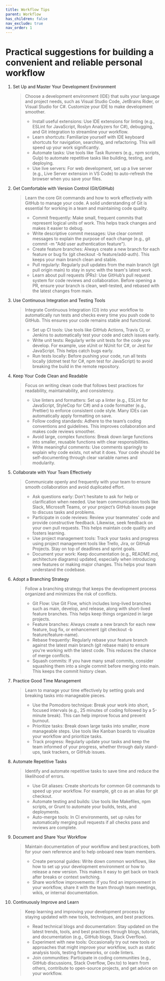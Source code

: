```yaml
---
title: Workflow Tips
parent: Workflow
has_children: false
nav_exclude: true
nav_order: 1
---
```


# Practical suggestions for building a convenient and reliable personal workflow

1. Set Up and Master Your Development Environment

    > Choose a development environment (IDE) that suits your language and project needs, such as 
    > Visual Studio Code, JetBrains Rider, or Visual Studio for C#. Customize your IDE to make 
    > development smoother.
    > 
    > * Install useful extensions: Use IDE extensions for linting (e.g., ESLint for JavaScript, 
    >   Roslyn Analyzers for C#), debugging, and Git integration to streamline your workflow.
    > * Learn shortcuts: Familiarize yourself with IDE keyboard shortcuts for navigation, searching, 
    >   and refactoring. This will speed up your work significantly.
    > * Automate tasks: Use tools like Task Runners (e.g., npm scripts, Gulp) to automate repetitive 
    >   tasks like building, testing, and deploying.
    > * Use live servers: For web development, set up a live server (e.g., Live Server extension in 
    >   VS Code) to auto-refresh the browser when you save your files.

2. Get Comfortable with Version Control (Git/GitHub)

    > Learn the core Git commands and how to work effectively with GitHub to manage your code. A 
    > solid understanding of Git is essential for working in a team and maintaining code quality.
    > 
    > * Commit frequently: Make small, frequent commits that represent logical units of work. This 
    >   helps track changes and makes it easier to debug.
    > * Write descriptive commit messages: Use clear commit messages to explain the purpose of each 
    >   change (e.g., git commit -m "Add user authentication feature").
    > * Create feature branches: Always create a new branch for each feature or bug fix 
    >   (git checkout -b feature/add-auth). This keeps your main branch clean and stable.
    > * Pull regularly: Regularly pull updates from the main branch (git pull origin main) to stay 
    >   in sync with the team's latest work.
    > * Learn about pull requests (PRs): Use GitHub’s pull request system for code reviews and 
    >   collaboration. Before opening a PR, ensure your branch is clean, well-tested, and rebased with 
    >   the latest changes from main.

3. Use Continuous Integration and Testing Tools

    > Integrate Continuous Integration (CI) into your workflow to automatically run tests and checks 
    > every time you push code to GitHub. This ensures your code remains stable and functional.
    > 
    > * Set up CI tools: Use tools like GitHub Actions, Travis CI, or Jenkins to automatically test 
    >   your code and catch issues early.
    > * Write unit tests: Regularly write unit tests for the code you develop. For example, use xUnit 
    >   or NUnit for C#, or Jest for JavaScript. This helps catch bugs early.
    > * Run tests locally: Before pushing your code, run all tests locally (dotnet test for C#, 
    >   npm test for JavaScript) to avoid breaking the build in the remote repository.

4. Keep Your Code Clean and Readable

    > Focus on writing clean code that follows best practices for readability, maintainability, and 
    > consistency.
    > 
    > * Use linters and formatters: Set up a linter (e.g., ESLint for JavaScript, StyleCop for C#) 
    >   and a code formatter (e.g., Prettier) to enforce consistent code style. Many IDEs can 
    >   automatically apply formatting on save.
    > * Follow coding standards: Adhere to the team’s coding conventions and guidelines. This 
    >   improves collaboration and makes code reviews smoother.
    > * Avoid large, complex functions: Break down large functions into smaller, reusable 
    >   functions with clear responsibilities.
    > * Write meaningful comments: Use comments sparingly to explain why code exists, not what 
    >   it does. Your code should be self-documenting through clear variable names and modularity.

5. Collaborate with Your Team Effectively

    > Communicate openly and frequently with your team to ensure smooth collaboration and 
    > avoid duplicated effort.
    > 
    > * Ask questions early: Don’t hesitate to ask for help or clarification when needed. Use team 
    >   communication tools like Slack, Microsoft Teams, or your project’s GitHub issues page to 
    >   discuss tasks and problems.
    > * Participate in code reviews: Review your teammates' code and provide constructive feedback. 
    >   Likewise, seek feedback on your own pull requests. This helps maintain code quality and 
    >   fosters learning.
    > * Use project management tools: Track your tasks and progress using project management tools 
    >   like Trello, Jira, or GitHub Projects. Stay on top of deadlines and sprint goals.
    > * Document your work: Keep documentation (e.g., README.md, architecture diagrams) updated, 
    >   especially when introducing new features or making major changes. This helps your team 
    >   understand the codebase.

6. Adopt a Branching Strategy

    > Follow a branching strategy that keeps the development process organized and minimizes the 
    > risk of conflicts.
    > 
    > * Git Flow: Use Git Flow, which includes long-lived branches such as main, develop, and release, 
    >   along with short-lived feature branches. This helps keep things organized in large projects.
    > * Feature branches: Always create a new branch for each new feature, bug fix, or enhancement 
    >   (git checkout -b feature/feature-name).
    > * Rebase frequently: Regularly rebase your feature branch against the latest main branch 
    >   (git rebase main) to ensure you're working with the latest code. This reduces the chance of 
    >   merge conflicts.
    > * Squash commits: If you have many small commits, consider squashing them into a single 
    >   commit before merging into main. This keeps the commit history clean.

7. Practice Good Time Management

    > Learn to manage your time effectively by setting goals and breaking tasks into manageable pieces.
    > 
    > * Use the Pomodoro technique: Break your work into short, focused intervals (e.g., 25 minutes of 
    >   coding followed by a 5-minute break). This can help improve focus and prevent burnout.
    > * Prioritize tasks: Break down large tasks into smaller, more manageable steps. Use tools like 
    >   Kanban boards to visualize your workflow and prioritize tasks.
    > * Track progress: Regularly update your tasks and keep the team informed of your progress, 
    >   whether through daily stand-ups, task trackers, or GitHub issues.

8. Automate Repetitive Tasks

    > Identify and automate repetitive tasks to save time and reduce the likelihood of errors.
    > 
    > * Use Git aliases: Create shortcuts for common Git commands to speed up your workflow. For 
    >   example, git co as an alias for git checkout.
    > * Automate testing and builds: Use tools like Makefiles, npm scripts, or Grunt to automate your 
    >   builds, tests, and deployments.
    > * Auto-merge tools: In CI environments, set up rules for automatically merging pull requests 
    >   if all checks pass and reviews are complete.

9. Document and Share Your Workflow

    > Maintain documentation of your workflow and best practices, both for your own reference and to 
    > help onboard new team members.
    > 
    > * Create personal guides: Write down common workflows, like how to set up your development 
    >   environment or how to release a new version. This makes it easy to get back on track after 
    >   breaks or context switching.
    > * Share workflow improvements: If you find an improvement in your workflow, share it with the 
    >   team through team meetings, wikis, or internal documentation.

10. Continuously Improve and Learn

    > Keep learning and improving your development process by staying updated with new tools, 
    > techniques, and best practices.
    > 
    > * Read technical blogs and documentation: Stay updated on the latest trends, tools, and best 
    >   practices through blogs, tutorials, and documentation (e.g., GitHub blogs, Stack Overflow).
    > * Experiment with new tools: Occasionally try out new tools or approaches that might improve 
    >   your workflow, such as static analysis tools, testing frameworks, or code linters.
    > * Join communities: Participate in coding communities (e.g., GitHub discussions, Stack Overflow, 
    >   Dev.to) to learn from others, contribute to open-source projects, and get advice on your workflow.
